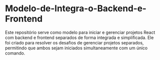 # Modelo-de-Integra-o-Backend-e-Frontend
Este repositório serve como modelo para iniciar e gerenciar projetos React com backend e frontend separados de forma integrada e simplificada. Ele foi criado para resolver os desafios de gerenciar projetos separados, permitindo que ambos sejam iniciados simultaneamente com um único comando.
